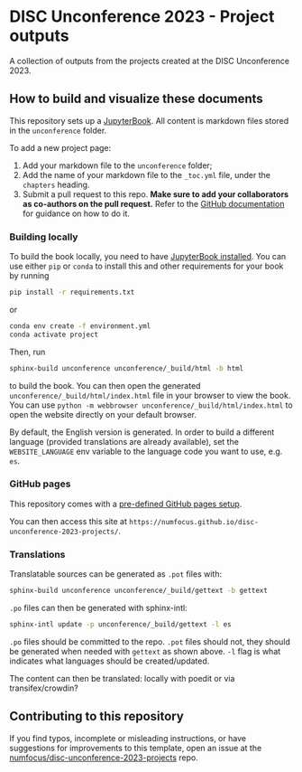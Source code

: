 # DISC Unconference 2023 - Project outputs
A collection of outputs from the projects created at the DISC Unconference 2023.

## How to build and visualize these documents

This repository sets up a [JupyterBook](https://jupyterbook.org/en/stable/start/your-first-book.html). All content is markdown files stored in the `unconference` folder.

To add a new project page:

1. Add your markdown file to the `unconference` folder;
2. Add the name of your markdown file to the `_toc.yml` file, under the `chapters` heading.
3. Submit a pull request to this repo. **Make sure to add your collaborators as co-authors on the pull request.** Refer to the [GitHub documentation](https://docs.github.com/pt/pull-requests/committing-changes-to-your-project/creating-and-editing-commits/creating-a-commit-with-multiple-authors) for guidance on how to do it.

### Building locally

To build the book locally, you need to have [JupyterBook installed](https://jupyterbook.org/en/stable/install.html). You can use either `pip` or `conda` to install this and other requirements for your book by running

```bash
pip install -r requirements.txt
```

or

```bash
conda env create -f environment.yml
conda activate project
```

Then, run

```bash
sphinx-build unconference unconference/_build/html -b html
```

to build the book. You can then open the generated `unconference/_build/html/index.html` file in your browser to view the book. You can use `python -m webbrowser unconference/_build/html/index.html` to open the website directly on your default browser.

By default, the English version is generated. In order to build a different language
(provided translations are already available), set the `WEBSITE_LANGUAGE` env variable
to the language code you want to use, e.g. `es`.

### GitHub pages

This repository comes with a [pre-defined GitHub pages setup](https://github.com/melissawm/disc-unconference-project/blob/main/.github/workflows/pages.yml).

You can then access this site at `https://numfocus.github.io/disc-unconference-2023-projects/`.

### Translations

Translatable sources can be generated as `.pot` files with:

```bash
sphinx-build unconference unconference/_build/gettext -b gettext
```

`.po` files can then be generated with sphinx-intl:

```bash
sphinx-intl update -p unconference/_build/gettext -l es
```

`.po` files should be committed to the repo. `.pot` files should not, they should be generated when
needed with `gettext` as shown above. `-l` flag is what indicates what languages should be
created/updated.

The content can then be translated: locally with poedit or via transifex/crowdin?

## Contributing to this repository

If you find typos, incomplete or misleading instructions, or have suggestions for improvements to this template, open an issue at the [numfocus/disc-unconference-2023-projects](https://github.com/numfocus/disc-unconference-2023-projects) repo.
